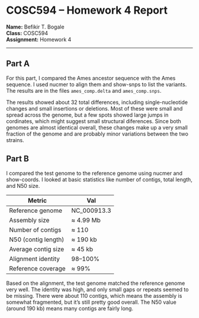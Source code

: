 # COSC594 – Homework 4 Report

**Name:** Befikir T. Bogale  
**Class:** COSC594  
**Assignment:** Homework 4

---

## Part A
For this part, I compared the  Ames ancestor sequence with the Ames sequence. I used nucmer to align them and show-snps to list the variants. The results are in the files `ames_comp.delta` and `ames_comp.snps`.

The results showed about 32 total differences, including single-nucleotide changes and small insertions or deletions. Most of these were small and spread across the genome, but a few spots showed large jumps in cordinates, which might suggest small structural diferences. Since both genomes are almost identical overall, these changes make up a very small fraction of the genome and are probably minor variations between the two strains.



## Part B
I compared the test genome to the reference genome using nucmer and show-coords. I looked at basic  statistics like number of contigs, total length, and N50 size.

| Metric              | Val         |
| ------------------- | ----------- |
| Reference genome    | NC_000913.3 |
| Assembly size       | ≈ 4.99 Mb   |
| Number of contigs   | ≈ 110       |
| N50 (contig length) | ≈ 190 kb    |
| Average contig size | ≈ 45 kb     |
| Alignment identity  | 98–100%     |
| Reference coverage  | ≈ 99%       |
 Based on the alignment, the test genome matched the reference genome very well. The identity was high, and only small gaps or repeats seemed to be missing. There were about 110 contigs, which means the assembly is somewhat fragmented, but it’s still pretty good overall. The N50 value (around 190 kb) means many contigs are fairly long. 